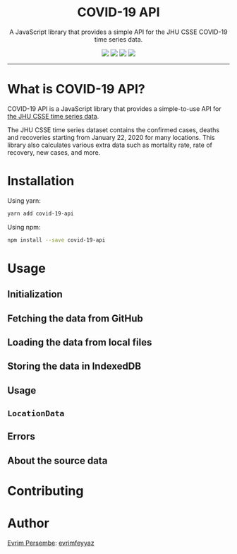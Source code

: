 <div align="center">
  <h1>COVID-19 API</h1>
  <p>A JavaScript library that provides a simple API for the JHU CSSE COVID-19 time series data.</p>

  <p>
    <img src="https://github.com/evrimfeyyaz/covid-19-api/workflows/CI/badge.svg?branch=master">
    <a href="https://snyk.io/test/github/evrimfeyyaz/covid-19-api"><img src="https://snyk.io/test/github/evrimfeyyaz/covid-19-api/badge.svg" /></a>
    <a href="https://codeclimate.com/github/evrimfeyyaz/covid-19-api/maintainability"><img src="https://api.codeclimate.com/v1/badges/3885a32d01e7c71066eb/maintainability" /></a>
    <a href="https://codeclimate.com/github/evrimfeyyaz/covid-19-api/test_coverage"><img src="https://api.codeclimate.com/v1/badges/3885a32d01e7c71066eb/test_coverage" /></a>
  </p>
</div>

<hr />

# What is COVID-19 API?
COVID-19 API is a JavaScript library that provides a simple-to-use API for [the JHU CSSE time series data](https://github.com/CSSEGISandData/COVID-19/tree/master/csse_covid_19_data/csse_covid_19_time_series).

The JHU CSSE time series dataset contains the confirmed cases, deaths and recoveries starting from January 22, 2020 for many locations. This library also calculates various extra data such as mortality rate, rate of recovery, new cases, and more.

# Installation
Using yarn:

```bash
yarn add covid-19-api
```

Using npm:

```bash
npm install --save covid-19-api
```

# Usage
## Initialization

## Fetching the data from GitHub

## Loading the data from local files

## Storing the data in IndexedDB

## Usage

## `LocationData`

## Errors

## About the source data

# Contributing

# Author
[Evrim Persembe](https://evrim.io): [evrimfeyyaz](https://github.com/evrimfeyyaz)
